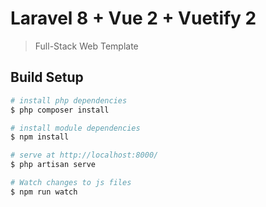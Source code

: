 # Laravel 8 + Vue 2 + Vuetify 2

> Full-Stack Web Template

## Build Setup

```bash
# install php dependencies
$ php composer install

# install module dependencies
$ npm install

# serve at http://localhost:8000/
$ php artisan serve

# Watch changes to js files
$ npm run watch
```

